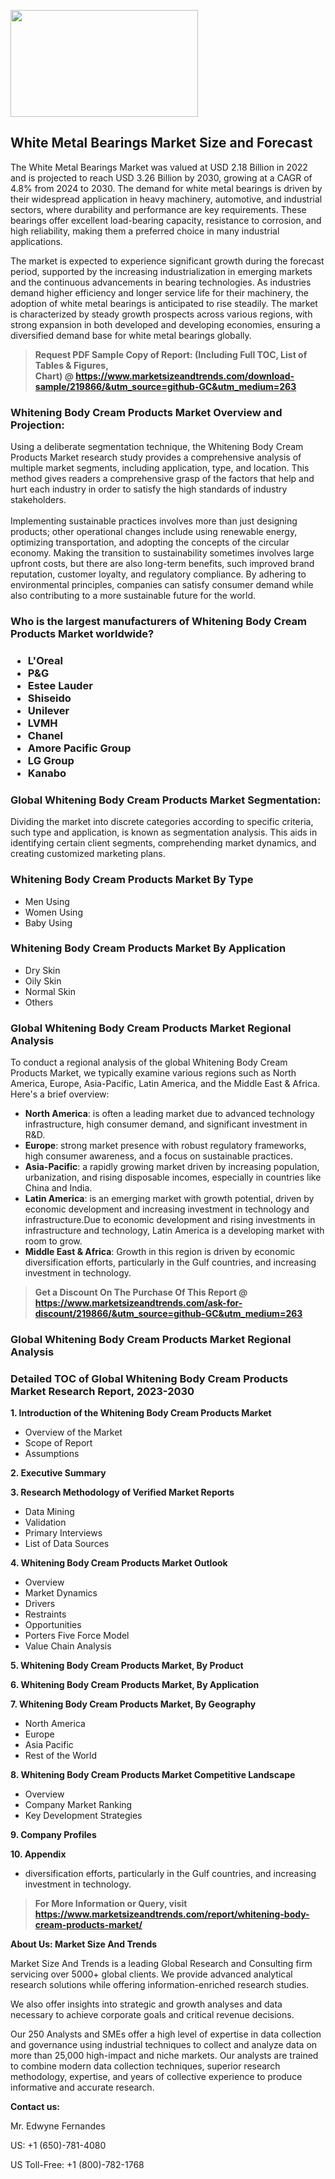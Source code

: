 <p><img class="alignnone size-medium wp-image-20088" src="https://ffe5etoiles.com/wp-content/uploads/2024/12/MST1-300x171.png" alt="" width="300" height="171" /></p><h2>White Metal Bearings Market Size and Forecast</h2><p>The White Metal Bearings Market was valued at USD 2.18 Billion in 2022 and is projected to reach USD 3.26 Billion by 2030, growing at a CAGR of 4.8% from 2024 to 2030. The demand for white metal bearings is driven by their widespread application in heavy machinery, automotive, and industrial sectors, where durability and performance are key requirements. These bearings offer excellent load-bearing capacity, resistance to corrosion, and high reliability, making them a preferred choice in many industrial applications.</p><p>The market is expected to experience significant growth during the forecast period, supported by the increasing industrialization in emerging markets and the continuous advancements in bearing technologies. As industries demand higher efficiency and longer service life for their machinery, the adoption of white metal bearings is anticipated to rise steadily. The market is characterized by steady growth prospects across various regions, with strong expansion in both developed and developing economies, ensuring a diversified demand base for white metal bearings globally.</p></p><blockquote id="" class=""><strong>Request PDF Sample Copy of Report: (Including Full TOC, List of Tables &amp; Figures, Chart)&nbsp;@&nbsp;<strong><a href="https://www.marketsizeandtrends.com/download-sample/219866/&utm_source=github-GC&utm_medium=263" target="_blank">https://www.marketsizeandtrends.com/download-sample/219866/&utm_source=github-GC&utm_medium=263</a></strong></strong></blockquote><h3 id="" class="">Whitening Body Cream Products Market&nbsp;Overview and Projection:</h3><p id="" class="">Using a deliberate segmentation technique, the Whitening Body Cream Products Market research study provides a comprehensive analysis of multiple market segments, including application, type, and location. This method gives readers a comprehensive grasp of the factors that help and hurt each industry in order to satisfy the high standards of industry stakeholders. <br /> <br />Implementing sustainable practices involves more than just designing products; other operational changes include using renewable energy, optimizing transportation, and adopting the concepts of the circular economy. Making the transition to sustainability sometimes involves large upfront costs, but there are also long-term benefits, such improved brand reputation, customer loyalty, and regulatory compliance. By adhering to environmental principles, companies can satisfy consumer demand while also contributing to a more sustainable future for the world.</p><h3 id="" class="">Who is the largest manufacturers of&nbsp;Whitening Body Cream Products Market worldwide?</h3><h3 class=""><p><ul><li>L'Oreal </li><li> P&G </li><li> Estee Lauder </li><li> Shiseido </li><li> Unilever </li><li> LVMH </li><li> Chanel </li><li> Amore Pacific Group </li><li> LG Group </li><li> Kanabo</li></ul></p></h3><h3 id="" class="">Global&nbsp;Whitening Body Cream Products Market Segmentation:</h3><p id="" class="">Dividing the market into discrete categories according to specific criteria, such type and application, is known as segmentation analysis. This aids in identifying certain client segments, comprehending market dynamics, and creating customized marketing plans.</p><h3 id="" class="">Whitening Body Cream Products Market&nbsp;By Type</h3><p><p><ul><li>Men Using</li><li> Women Using</li><li> Baby Using</p></li></ul></p></p><h3 id="" class="">Whitening Body Cream Products Market&nbsp;By Application</h3><p class=""><p><ul><li>Dry Skin</li><li> Oily Skin</li><li> Normal Skin</li><li> Others</li></ul></p></p><h3 id="" class="">Global Whitening Body Cream Products Market Regional Analysis</h3><p id="" class="">To conduct a regional analysis of the global Whitening Body Cream Products Market, we typically examine various regions such as North America, Europe, Asia-Pacific, Latin America, and the Middle East &amp; Africa. Here's a brief overview:</p><ul><li><strong>North America</strong>: is often a leading market due to advanced technology infrastructure, high consumer demand, and significant investment in R&amp;D.</li><li><strong>Europe</strong>: strong market presence with robust regulatory frameworks, high consumer awareness, and a focus on sustainable practices.</li><li><strong>Asia-Pacific</strong>: a rapidly growing market driven by increasing population, urbanization, and rising disposable incomes, especially in countries like China and India.</li><li><strong>Latin America</strong>: is an emerging market with growth potential, driven by economic development and increasing investment in technology and infrastructure.Due to economic development and rising investments in infrastructure and technology, Latin America is a developing market with room to grow.</li><li><strong>Middle East &amp; Africa</strong>: Growth in this region is driven by economic diversification efforts, particularly in the Gulf countries, and increasing investment in technology.</li></ul><blockquote id="" class=""><strong>Get a Discount On The Purchase Of This Report @ <strong><a href="https://www.marketsizeandtrends.com/ask-for-discount/219866/&utm_source=github-GC&utm_medium=263" target="_blank">https://www.marketsizeandtrends.com/ask-for-discount/219866/&utm_source=github-GC&utm_medium=263</a></strong></strong></blockquote><h3 id="" class="">Global Whitening Body Cream Products Market Regional Analysis</h3><h3 id="" class="">Detailed TOC of Global Whitening Body Cream Products Market Research Report, 2023-2030</h3><p id="" class=""><strong>1. Introduction of the Whitening Body Cream Products Market</strong></p><ul><li>Overview of the Market</li><li>Scope of Report</li><li>Assumptions</li></ul><p id="" class=""><strong>2. Executive Summary</strong></p><p id="" class=""><strong>3. Research Methodology of Verified Market Reports</strong></p><ul><li>Data Mining</li><li>Validation</li><li>Primary Interviews</li><li>List of Data Sources</li></ul><p id="" class=""><strong>4. Whitening Body Cream Products Market Outlook</strong></p><ul><li>Overview</li><li>Market Dynamics</li><li>Drivers</li><li>Restraints</li><li>Opportunities</li><li>Porters Five Force Model</li><li>Value Chain Analysis</li></ul><p id="" class=""><strong>5. Whitening Body Cream Products Market, By Product</strong></p><p id="" class=""><strong>6. Whitening Body Cream Products Market, By Application</strong></p><p id="" class=""><strong>7. Whitening Body Cream Products Market, By Geography</strong></p><ul><li>North America</li><li>Europe</li><li>Asia Pacific</li><li>Rest of the World</li></ul><p id="" class=""><strong>8. Whitening Body Cream Products Market Competitive Landscape</strong></p><ul><li>Overview</li><li>Company Market Ranking</li><li>Key Development Strategies</li></ul><p id="" class=""><strong>9. Company Profiles</strong></p><p id="" class=""><strong>10. Appendix</strong></p><ul><li>diversification efforts, particularly in the Gulf countries, and increasing investment in technology.</li></ul><blockquote id="" class=""><strong>For More Information or Query, visit <strong><strong><a href="https://www.marketsizeandtrends.com/report/whitening-body-cream-products-market/" target="_blank">https://www.marketsizeandtrends.com/report/whitening-body-cream-products-market/</a></strong></strong></strong></blockquote><p id="" class=""><strong>About Us: Market Size And Trends</strong></p><p id="" class="">Market Size And Trends is a leading Global Research and Consulting firm servicing over 5000+ global clients. We provide advanced analytical research solutions while offering information-enriched research studies.</p><p id="" class="">We also offer insights into strategic and growth analyses and data necessary to achieve corporate goals and critical revenue decisions.</p><p id="" class="">Our 250 Analysts and SMEs offer a high level of expertise in data collection and governance using industrial techniques to collect and analyze data on more than 25,000 high-impact and niche markets. Our analysts are trained to combine modern data collection techniques, superior research methodology, expertise, and years of collective experience to produce informative and accurate research.</p><p id="" class=""><strong>Contact us:</strong></p><p id="" class="">Mr. Edwyne Fernandes</p><p id="" class="">US: +1 (650)-781-4080</p><p id="" class="">US Toll-Free: +1 (800)-782-1768</p>
